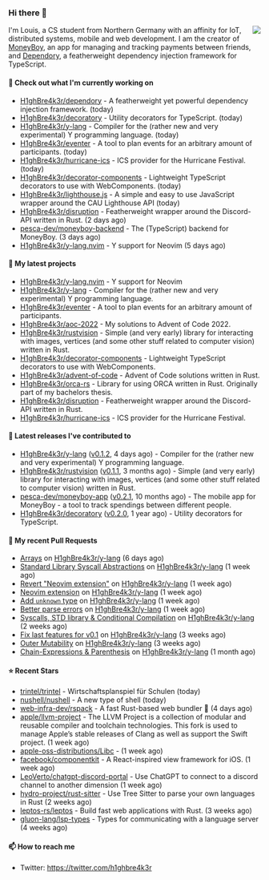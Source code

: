 ### Hi there 👋


<img align="right" src="https://github-readme-stats.vercel.app/api?username=h1ghbre4k3r">

I'm Louis, a CS student from Northern Germany with an affinity for IoT, distributed systems, mobile and web development. I am the creator of [MoneyBoy](https://github.com/pesca-dev/moneyboy-app), an app for managing and tracking payments between friends, and [Dependory](https://github.com/H1ghBre4k3r/dependory), a featherweight dependency injection framework for TypeScript.

#### 👷 Check out what I'm currently working on

- [H1ghBre4k3r/dependory](https://github.com/H1ghBre4k3r/dependory) - A featherweight yet powerful dependency injection framework. (today)
- [H1ghBre4k3r/decoratory](https://github.com/H1ghBre4k3r/decoratory) - Utility decorators for TypeScript. (today)
- [H1ghBre4k3r/y-lang](https://github.com/H1ghBre4k3r/y-lang) - Compiler for the (rather new and very experimental) Y programming language.  (today)
- [H1ghBre4k3r/eventer](https://github.com/H1ghBre4k3r/eventer) - A tool to plan events for an arbitrary amount of participants. (today)
- [H1ghBre4k3r/hurricane-ics](https://github.com/H1ghBre4k3r/hurricane-ics) - ICS provider for the Hurricane Festival. (today)
- [H1ghBre4k3r/decorator-components](https://github.com/H1ghBre4k3r/decorator-components) - Lightweight TypeScript decorators to use with WebComponents. (today)
- [H1ghBre4k3r/lighthouse.js](https://github.com/H1ghBre4k3r/lighthouse.js) - A simple and easy to use JavaScript wrapper around the CAU Lighthouse API (today)
- [H1ghBre4k3r/disruption](https://github.com/H1ghBre4k3r/disruption) - Featherweight wrapper around the Discord-API written in Rust. (2 days ago)
- [pesca-dev/moneyboy-backend](https://github.com/pesca-dev/moneyboy-backend) - The (TypeScript) backend for MoneyBoy. (3 days ago)
- [H1ghBre4k3r/y-lang.nvim](https://github.com/H1ghBre4k3r/y-lang.nvim) - Y support for Neovim (5 days ago)

#### 🌱 My latest projects

- [H1ghBre4k3r/y-lang.nvim](https://github.com/H1ghBre4k3r/y-lang.nvim) - Y support for Neovim
- [H1ghBre4k3r/y-lang](https://github.com/H1ghBre4k3r/y-lang) - Compiler for the (rather new and very experimental) Y programming language. 
- [H1ghBre4k3r/eventer](https://github.com/H1ghBre4k3r/eventer) - A tool to plan events for an arbitrary amount of participants.
- [H1ghBre4k3r/aoc-2022](https://github.com/H1ghBre4k3r/aoc-2022) - My solutions to Advent of Code 2022.
- [H1ghBre4k3r/rustvision](https://github.com/H1ghBre4k3r/rustvision) - Simple (and very early) library for interacting with images, vertices (and some other stuff related to computer vision) written in Rust. 
- [H1ghBre4k3r/decorator-components](https://github.com/H1ghBre4k3r/decorator-components) - Lightweight TypeScript decorators to use with WebComponents.
- [H1ghBre4k3r/advent-of-code](https://github.com/H1ghBre4k3r/advent-of-code) - Advent of Code solutions written in Rust.
- [H1ghBre4k3r/orca-rs](https://github.com/H1ghBre4k3r/orca-rs) - Library for using ORCA written in Rust. Originally part of my bachelors thesis.
- [H1ghBre4k3r/disruption](https://github.com/H1ghBre4k3r/disruption) - Featherweight wrapper around the Discord-API written in Rust.
- [H1ghBre4k3r/hurricane-ics](https://github.com/H1ghBre4k3r/hurricane-ics) - ICS provider for the Hurricane Festival.

#### 🔭 Latest releases I've contributed to

- [H1ghBre4k3r/y-lang](https://github.com/H1ghBre4k3r/y-lang) ([v0.1.2](https://github.com/H1ghBre4k3r/y-lang/releases/tag/v0.1.2), 4 days ago) - Compiler for the (rather new and very experimental) Y programming language. 
- [H1ghBre4k3r/rustvision](https://github.com/H1ghBre4k3r/rustvision) ([v0.1.1](https://github.com/H1ghBre4k3r/rustvision/releases/tag/v0.1.1), 3 months ago) - Simple (and very early) library for interacting with images, vertices (and some other stuff related to computer vision) written in Rust. 
- [pesca-dev/moneyboy-app](https://github.com/pesca-dev/moneyboy-app) ([v0.2.1](https://github.com/pesca-dev/moneyboy-app/releases/tag/v0.2.1), 10 months ago) - The mobile app for MoneyBoy - a tool to track spendings between different people.
- [H1ghBre4k3r/decoratory](https://github.com/H1ghBre4k3r/decoratory) ([v0.2.0](https://github.com/H1ghBre4k3r/decoratory/releases/tag/v0.2.0), 1 year ago) - Utility decorators for TypeScript.

#### 🔨 My recent Pull Requests

- [Arrays](https://github.com/H1ghBre4k3r/y-lang/pull/47) on [H1ghBre4k3r/y-lang](https://github.com/H1ghBre4k3r/y-lang) (6 days ago)
- [Standard Library Syscall Abstractions](https://github.com/H1ghBre4k3r/y-lang/pull/44) on [H1ghBre4k3r/y-lang](https://github.com/H1ghBre4k3r/y-lang) (1 week ago)
- [Revert &#34;Neovim extension&#34;](https://github.com/H1ghBre4k3r/y-lang/pull/43) on [H1ghBre4k3r/y-lang](https://github.com/H1ghBre4k3r/y-lang) (1 week ago)
- [Neovim extension](https://github.com/H1ghBre4k3r/y-lang/pull/42) on [H1ghBre4k3r/y-lang](https://github.com/H1ghBre4k3r/y-lang) (1 week ago)
- [Add `unknown` type](https://github.com/H1ghBre4k3r/y-lang/pull/40) on [H1ghBre4k3r/y-lang](https://github.com/H1ghBre4k3r/y-lang) (1 week ago)
- [Better parse errors](https://github.com/H1ghBre4k3r/y-lang/pull/39) on [H1ghBre4k3r/y-lang](https://github.com/H1ghBre4k3r/y-lang) (1 week ago)
- [Syscalls, STD library &amp; Conditional Compilation](https://github.com/H1ghBre4k3r/y-lang/pull/35) on [H1ghBre4k3r/y-lang](https://github.com/H1ghBre4k3r/y-lang) (2 weeks ago)
- [Fix last features for v0.1](https://github.com/H1ghBre4k3r/y-lang/pull/33) on [H1ghBre4k3r/y-lang](https://github.com/H1ghBre4k3r/y-lang) (3 weeks ago)
- [Outer Mutability](https://github.com/H1ghBre4k3r/y-lang/pull/28) on [H1ghBre4k3r/y-lang](https://github.com/H1ghBre4k3r/y-lang) (3 weeks ago)
- [Chain-Expressions &amp; Parenthesis](https://github.com/H1ghBre4k3r/y-lang/pull/6) on [H1ghBre4k3r/y-lang](https://github.com/H1ghBre4k3r/y-lang) (1 month ago)

#### ⭐ Recent Stars

- [trintel/trintel](https://github.com/trintel/trintel) - Wirtschaftsplanspiel für Schulen (today)
- [nushell/nushell](https://github.com/nushell/nushell) - A new type of shell (today)
- [web-infra-dev/rspack](https://github.com/web-infra-dev/rspack) - A fast Rust-based web bundler 🦀️ (4 days ago)
- [apple/llvm-project](https://github.com/apple/llvm-project) - The LLVM Project is a collection of modular and reusable compiler and toolchain technologies.  This fork is used to manage Apple’s stable releases of Clang as well as support the Swift project. (1 week ago)
- [apple-oss-distributions/Libc](https://github.com/apple-oss-distributions/Libc) -  (1 week ago)
- [facebook/componentkit](https://github.com/facebook/componentkit) - A React-inspired view framework for iOS. (1 week ago)
- [LeoVerto/chatgpt-discord-portal](https://github.com/LeoVerto/chatgpt-discord-portal) - Use ChatGPT to connect to a discord channel to another dimension (1 week ago)
- [hydro-project/rust-sitter](https://github.com/hydro-project/rust-sitter) - Use Tree Sitter to parse your own languages in Rust (2 weeks ago)
- [leptos-rs/leptos](https://github.com/leptos-rs/leptos) - Build fast web applications with Rust. (3 weeks ago)
- [gluon-lang/lsp-types](https://github.com/gluon-lang/lsp-types) - Types for communicating with a language server (4 weeks ago)

#### 📫 How to reach me

- Twitter: https://twitter.com/h1ghbre4k3r
